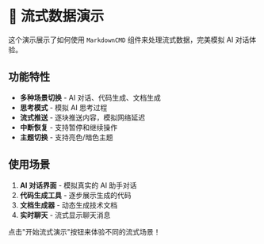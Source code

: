 # 🌊 流式数据演示

这个演示展示了如何使用 `MarkdownCMD` 组件来处理流式数据，完美模拟 AI 对话体验。

## 功能特性

- **多种场景切换** - AI 对话、代码生成、文档生成
- **思考模式** - 模拟 AI 思考过程
- **流式推送** - 逐块推送内容，模拟网络延迟
- **中断恢复** - 支持暂停和继续操作
- **主题切换** - 支持亮色/暗色主题

## 使用场景

1. **AI 对话界面** - 模拟真实的 AI 助手对话
2. **代码生成工具** - 逐步展示生成的代码
3. **文档生成器** - 动态生成技术文档
4. **实时聊天** - 流式显示聊天消息

点击"开始流式演示"按钮来体验不同的流式场景！
